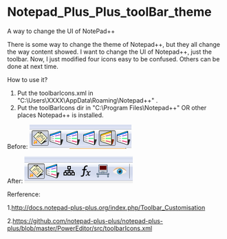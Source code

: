 # Notepad_Plus_Plus_toolBar_theme
A way to change the UI of NotePad++

There is some way to change the theme of Notepad++, but they all change the way content showed.
I want to change the UI of Notepad++, just the toolbar.
Now, I just modified four icons easy to be confused. Others can be done at next time. 

How to use it?
1. Put the toolbarIcons.xml in "C:\Users\XXXX\AppData\Roaming\Notepad++" .
2. Put the toolBarIcons dir in "C:\Program Files\Notepad++" OR other places Notepad++ is installed.


Before:
![Before](https://github.com/alongL/Notepad_Plus_Plus_toolBar_theme/blob/master/1.png?raw=true)

After:
![After](https://github.com/alongL/Notepad_Plus_Plus_toolBar_theme/blob/master/2.png?raw=true)


Rerference:

1.http://docs.notepad-plus-plus.org/index.php/Toolbar_Customisation

2.https://github.com/notepad-plus-plus/notepad-plus-plus/blob/master/PowerEditor/src/toolbarIcons.xml

